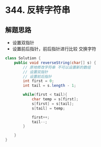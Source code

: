 # 344. 反转字符串



## 解题思路

* 设置双指针
* 设置前后指针，前后指针进行比较 交换字符

```java
class Solution {
    public void reverseString(char[] s) {
        // 原地修改字符串 不可以设置新的数组
        // 设置双指针
        // 设置前后指针
        int first = 0;
        int tail = s.length - 1;

        while(first < tail){
            char temp = s[first];
            s[first] = s[tail];
            s[tail] = temp;

            first++;
            tail--;
        }

    }
}

```